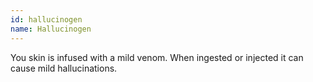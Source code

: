 ```yaml
---
id: hallucinogen
name: Hallucinogen
---
```

You skin is infused with a mild venom. When ingested or injected it can cause mild hallucinations.